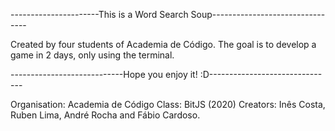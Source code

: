 ----------------------This is a Word Search Soup--------------------------------

Created by four students of Academia de Código. The goal is to develop a game in 2 days, only using the terminal.

----------------------------Hope you enjoy it! :D-------------------------------

Organisation: Academia de Código Class: BitJS (2020) Creators: Inês Costa, Ruben Lima, André Rocha and Fábio Cardoso.
